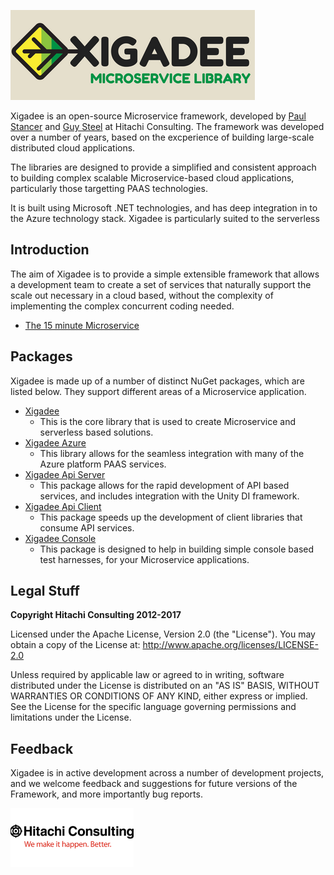 ![Xigadee](/docs/xigadee.png)

Xigadee is an open-source Microservice framework, developed by [Paul Stancer](https://github.com/paulstancer) and [Guy Steel](https://github.com/guysteel) at Hitachi Consulting. The framework was developed over a number of years, based on the excperience of building large-scale distributed cloud applications. 

The libraries are designed to provide a simplified and consistent approach to building complex scalable Microservice-based cloud applications, particularly those targetting PAAS technologies.

It is built using Microsoft .NET technologies, and has deep integration in to the Azure technology stack. Xigadee is particularly suited to the serverless 

## Introduction

The aim of Xigadee is to provide a simple extensible framework that allows a development team to create a set of services that naturally support the scale out necessary in a cloud based, without the complexity of implementing the complex concurrent coding needed.

* [The 15 minute Microservice](Xigadee.Platform/_Docs/fifteenminuteMicroservice.md)

## Packages

Xigadee is made up of a number of distinct NuGet packages, which are listed below. They support different areas of a Microservice application.

* [Xigadee](Xigadee.Platform/_Docs/Introduction.md) 
	- This is the core library that is used to create Microservice and serverless based solutions.
* [Xigadee Azure](Xigadee.Azure/_docs/Introduction.md) 
	- This library allows for the seamless integration with many of the Azure platform PAAS services.
* [Xigadee Api Server](Xigadee.Api.Server/_docs/Introduction.md)
	- This package allows for the rapid development of API based services, and includes integration with the Unity DI framework.
* [Xigadee Api Client](Xigadee.Api.Client/_docs/Introduction.md)
	- This package speeds up the development of client libraries that consume API services.
* [Xigadee Console](Xigadee.Console/_docs/Introduction.md)
	- This package is designed to help in building simple console based test harnesses, for your Microservice applications.

## Legal Stuff

**Copyright Hitachi Consulting 2012-2017**

Licensed under the Apache License, Version 2.0 (the "License").
You may obtain a copy of the License at: http://www.apache.org/licenses/LICENSE-2.0
 
Unless required by applicable law or agreed to in writing, software distributed under the License is distributed on an "AS IS" BASIS, WITHOUT WARRANTIES OR CONDITIONS OF ANY KIND, either express or implied.
See the License for the specific language governing permissions and limitations under the License.

## Feedback

Xigadee is in active development across a number of development projects, and we welcome feedback and suggestions for future versions of the Framework, and more importantly bug reports.

![Hitachi](/docs/hitachi.png)
